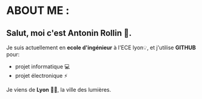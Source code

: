 # ABOUT ME :

## Salut, moi c'est Antonin **Rollin** 🗿​.

Je suis actuellement en **ecole d'ingénieur** à l'ECE lyon💡, et j'utilise **GITHUB** pour:

- projet informatique 💻
- projet électronique ⚡

Je viens de **Lyon** 🔴🔵, la ville des lumières.


